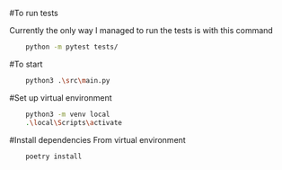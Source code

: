 

#To run tests

Currently the only way I managed to run the tests is with this command
```bash
    python -m pytest tests/
```

#To start
```bash
    python3 .\src\main.py
```

#Set up virtual environment
```bash
    python3 -m venv local   
    .\local\Scripts\activate
```

#Install dependencies
From virtual environment
```bash
    poetry install
```